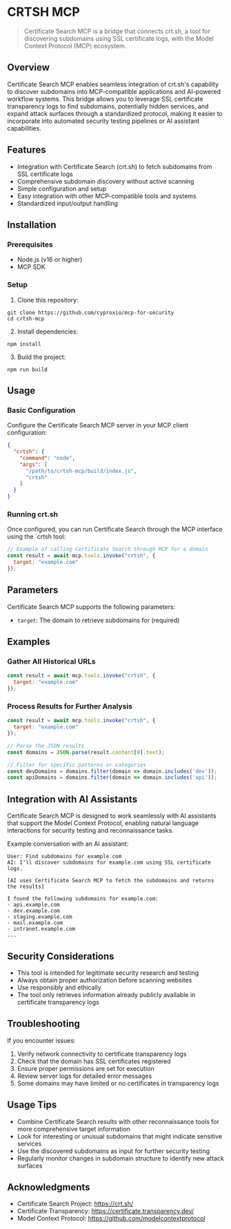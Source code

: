 # CRTSH MCP

> Certificate Search MCP is a bridge that connects crt.sh, a tool for discovering subdomains using SSL certificate logs, with the Model Context Protocol (MCP) ecosystem.

## Overview

Certificate Search MCP enables seamless integration of crt.sh's capability to discover subdomains into MCP-compatible applications and AI-powered workflow systems. This bridge allows you to leverage SSL certificate transparency logs to find subdomains, potentially hidden services, and expand attack surfaces through a standardized protocol, making it easier to incorporate into automated security testing pipelines or AI assistant capabilities.

## Features

- Integration with Certificate Search (crt.sh) to fetch subdomains from SSL certificate logs
- Comprehensive subdomain discovery without active scanning
- Simple configuration and setup
- Easy integration with other MCP-compatible tools and systems
- Standardized input/output handling

## Installation

### Prerequisites

- Node.js (v16 or higher)
- MCP SDK

### Setup

1. Clone this repository:
 ```
 git clone https://github.com/cyproxio/mcp-for-security
 cd crtsh-mcp
 ```

2. Install dependencies:
 ```
 npm install
 ```

3. Build the project:
 ```
 npm run build
 ```

## Usage

### Basic Configuration

Configure the Certificate Search MCP server in your MCP client configuration:

```json
{
  "crtsh": {
    "command": "node",
    "args": [
      "/path/to/crtsh-mcp/build/index.js",
      "crtsh"
    ]
  }
}
```

### Running crt.sh

Once configured, you can run Certificate Search through the MCP interface using the `crtsh tool:

```javascript
// Example of calling Certificate Search through MCP for a domain
const result = await mcp.tools.invoke("crtsh", {
  target: "example.com"
});
```

## Parameters

Certificate Search MCP supports the following parameters:

- `target`: The domain to retrieve subdomains for (required)

## Examples

### Gather All Historical URLs

```javascript
const result = await mcp.tools.invoke("crtsh", {
  target: "example.com"
});
```

### Process Results for Further Analysis

```javascript
const result = await mcp.tools.invoke("crtsh", {
  target: "example.com"
});

// Parse the JSON results
const domains = JSON.parse(result.content[0].text);

// Filter for specific patterns or categories
const devDomains = domains.filter(domain => domain.includes('dev'));
const apiDomains = domains.filter(domain => domain.includes('api'));
```

## Integration with AI Assistants

Certificate Search MCP is designed to work seamlessly with AI assistants that support the Model Context Protocol, enabling natural language interactions for security testing and reconnaissance tasks.

Example conversation with an AI assistant:

```
User: Find subdomains for example.com
AI: I'll discover subdomains for example.com using SSL certificate logs.

[AI uses Certificate Search MCP to fetch the subdomains and returns the results]

I found the following subdomains for example.com:
- api.example.com
- dev.example.com
- staging.example.com
- mail.example.com
- intranet.example.com
...
```

## Security Considerations

- This tool is intended for legitimate security research and testing
- Always obtain proper authorization before scanning websites
- Use responsibly and ethically
- The tool only retrieves information already publicly available in certificate transparency logs

## Troubleshooting

If you encounter issues:

1. Verify network connectivity to certificate transparency logs
2. Check that the domain has SSL certificates registered
3. Ensure proper permissions are set for execution
4. Review server logs for detailed error messages
5. Some domains may have limited or no certificates in transparency logs

## Usage Tips

- Combine Certificate Search results with other reconnaissance tools for more comprehensive target information
- Look for interesting or unusual subdomains that might indicate sensitive services
- Use the discovered subdomains as input for further security testing
- Regularly monitor changes in subdomain structure to identify new attack surfaces

## Acknowledgments

- Certificate Search Project: https://crt.sh/
- Certificate Transparency: https://certificate.transparency.dev/
- Model Context Protocol: https://github.com/modelcontextprotocol